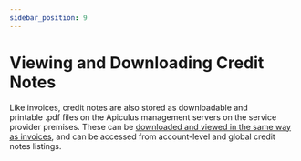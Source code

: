 ```yaml
---
sidebar_position: 9
---
```

# Viewing and Downloading Credit Notes

Like invoices, credit notes are also stored as downloadable and printable .pdf files on the Apiculus management servers on the service provider premises. These can be [downloaded and viewed in the same way as invoices](ViewinganddownloadingInvoices.md), and can be accessed from account-level and global credit notes listings.
